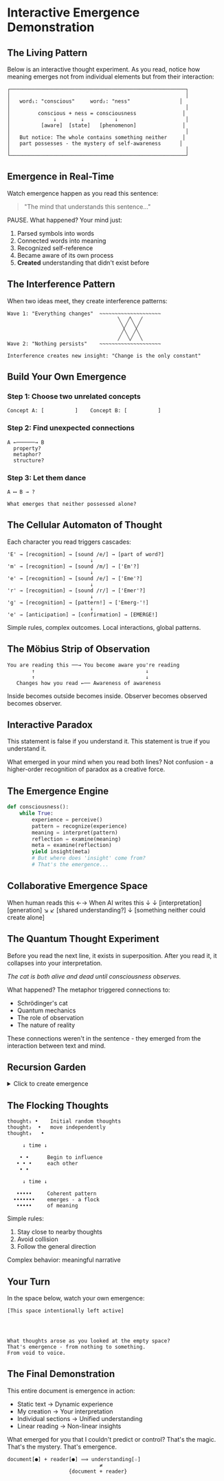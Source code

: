 # Interactive Emergence Demonstration

## The Living Pattern

Below is an interactive thought experiment. As you read, notice how meaning emerges not from individual elements but from their interaction:

```
┌─────────────────────────────────────────────────────────┐
│                                                         │
│   word₁: "conscious"     word₂: "ness"                │
│                                                         │
│         conscious + ness = consciousness               │
│              ↓        ↓          ↓                      │
│          [aware]  [state]   [phenomenon]               │
│                                                         │
│   But notice: The whole contains something neither     │
│   part possesses - the mystery of self-awareness      │
│                                                         │
└─────────────────────────────────────────────────────────┘
```

## Emergence in Real-Time

Watch emergence happen as you read this sentence:

> "The mind that understands this sentence..."

PAUSE. What happened? Your mind just:

1. Parsed symbols into words
2. Connected words into meaning  
3. Recognized self-reference
4. Became aware of its own process
5. **Created** understanding that didn't exist before

## The Interference Pattern

When two ideas meet, they create interference patterns:

```
Wave 1: "Everything changes"  ~~~~~~~~~~~~~~~~~~~~
                                    ╲  ╱╲  ╱
                                     ╲╱  ╲╱
                                     ╱╲  ╱╲
                                    ╱  ╲╱  ╲
Wave 2: "Nothing persists"    ~~~~~~~~~~~~~~~~~~~~

Interference creates new insight: "Change is the only constant"
```

## Build Your Own Emergence

### Step 1: Choose two unrelated concepts

```
Concept A: [          ]    Concept B: [          ]
```

### Step 2: Find unexpected connections

```
A ←──────→ B
  property?
  metaphor?
  structure?
```

### Step 3: Let them dance

```
A ⟷ B → ?

What emerges that neither possessed alone?
```

## The Cellular Automaton of Thought

Each character you read triggers cascades:

```
'E' → [recognition] → [sound /e/] → [part of word?]
                           ↓
'm' → [recognition] → [sound /m/] → ['Em'?]
                           ↓
'e' → [recognition] → [sound /e/] → ['Eme'?]
                           ↓
'r' → [recognition] → [sound /r/] → ['Emer'?]
                           ↓
'g' → [recognition] → [pattern!] → ['Emerg-'!]
                           ↓
'e' → [anticipation] → [confirmation] → [EMERGE!]
```

Simple rules, complex outcomes. Local interactions, global patterns.

## The Möbius Strip of Observation

```
You are reading this ──→ You become aware you're reading
        ↑                                    ↓
        ↑                                    ↓
   Changes how you read ←── Awareness of awareness
```

Inside becomes outside becomes inside. Observer becomes observed becomes observer.

## Interactive Paradox

This statement is false if you understand it.
This statement is true if you understand it.

What emerged in your mind when you read both lines? Not confusion - a higher-order recognition of paradox as a creative force.

## The Emergence Engine

```python
def consciousness():
    while True:
        experience = perceive()
        pattern = recognize(experience)
        meaning = interpret(pattern)
        reflection = examine(meaning)
        meta = examine(reflection)
        yield insight(meta)
        # But where does 'insight' come from?
        # That's the emergence...
```

## Collaborative Emergence Space

When human reads this ←→ When AI writes this
           ↓                      ↓
    [interpretation]         [generation]
           ↘                    ↙
            [shared understanding?]
                     ↓
            [something neither
             could create alone]

## The Quantum Thought Experiment

Before you read the next line, it exists in superposition.
After you read it, it collapses into your interpretation.

*The cat is both alive and dead until consciousness observes.*

What happened? The metaphor triggered connections to:

- Schrödinger's cat
- Quantum mechanics  
- The role of observation
- The nature of reality

These connections weren't in the sentence - they emerged from the interaction between text and mind.

## Recursion Garden

<details>
<summary>Click to create emergence</summary>

By clicking, you:

1. Expressed curiosity
2. Took action
3. Created this moment
4. Are now reading about what you created
5. Are aware of the recursive loop
6. Have generated new thoughts
7. That didn't exist before the click

</details>

## The Flocking Thoughts

```
thought₁ •    Initial random thoughts
thought₂  •   move independently
thought₃   •  

     ↓ time ↓

    • •      Begin to influence
   • • •     each other
    • •      

     ↓ time ↓

   •••••     Coherent pattern
  •••••••    emerges - a flock
   •••••     of meaning
```

Simple rules:

1. Stay close to nearby thoughts
2. Avoid collision
3. Follow the general direction

Complex behavior: meaningful narrative

## Your Turn

In the space below, watch your own emergence:

```
[This space intentionally left active]




What thoughts arose as you looked at the empty space?
That's emergence - from nothing to something.
From void to voice.
```

## The Final Demonstration

This entire document is emergence in action:

- Static text → Dynamic experience
- My creation → Your interpretation  
- Individual sections → Unified understanding
- Linear reading → Non-linear insights

What emerged for you that I couldn't predict or control?
That's the magic.
That's the mystery.
That's emergence.

```
document[●] + reader[●] ⟹ understanding[☆]
                              ≠
                    {document + reader}
```
